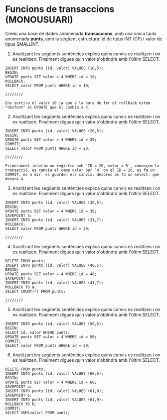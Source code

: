 # Funcions de transaccions (MONOUSUARI)

Creeu una base de dades anomenada __transaccions__, amb una única taula anomenada __punts__, amb la següent estructura: id de tipus INT (CP) i valor de tipus SMALLINT.

1. Analitzant les següents sentències explica quins canvis es realitzen i on es realitzen. Finalment digues quin valor s'obtindrà amb l'últim SELECT.  

```
INSERT INTO punts (id, valor) VALUES (10,5);
BEGIN;
UPDATE punts SET valor = 4 WHERE id = 10;
ROLLBACK;
SELECT valor FROM punts WHERE id = 10;

////////

Ens surtira el valor 10 ja que a la hora de fer el rollback estem "desfent" el UPDATE que el cambia a 4.
```

2. Analitzant les següents sentències explica quins canvis es realitzen i on es realitzen. Finalment digues quin valor s'obtindrà amb l'últim SELECT.  
```
INSERT INTO punts (id, valor) VALUES (20,5);
BEGIN;
UPDATE punts SET valor = 4 WHERE id = 20;
COMMIT;
SELECT valor FROM punts WHERE id = 20;

////////

Primerament inserim un registre amb `ID = 20, valor = 5`, començem la transacció, es canvia el camp valor per `4` on el ID = 20, es fa un COMMIT, es a dir, es guarden els canvis, despres es fa un select, que donarà 4
```


3. Analitzant les següents sentències explica quins canvis es realitzen i on es realitzen. Finalment digues quin valor s'obtindrà amb l'últim SELECT.

```
INSERT INTO punts (id, valor) VALUES (30,5);
BEGIN;
UPDATE punts SET valor = 4 WHERE id = 30;
SAVEPOINT a;
INSERT INTO punts (id, valor) VALUES (31,7);
ROLLBACK;
SELECT valor FROM punts WHERE id = 30;

////////

```

4. Analitzant les següents sentències explica quins canvis es realitzen i on es realitzen. Finalment digues quin valor s'obtindrà amb l'últim SELECT.
```
DELETE FROM punts;
INSERT INTO punts (id, valor) VALUES (40,5);
BEGIN;
UPDATE punts SET valor = 4 WHERE id = 40;
SAVEPOINT a;
INSERT INTO punts (id, valor) VALUES (41,7);
ROLLBACK TO a;
SELECT COUNT(*) FROM punts;

////////
```
5. Analitzant les següents sentències explica quins canvis es realitzen i on es realitzen. Finalment digues quin valor s'obtindrà amb l'últim SELECT.
```
INSERT INTO punts (id, valor) VALUES (50,5);
BEGIN;
SELECT id, valor WHERE punts;
UPDATE punts SET valor = 4 WHERE id = 50;
COMMIT;
SELECT valor FROM punts WHERE id = 50;
```
6. Analitzant les següents sentències explica quins canvis es realitzen i on es realitzen. Finalment digues quin valor s'obtindrà amb l'últim SELECT.
```
DELETE FROM punts;
INSERT INTO punts (id, valor) VALUES (60,5);
BEGIN;
UPDATE punts SET valor = 4 WHERE id = 60;
SAVEPOINT a;
INSERT INTO punts (id, valor) VALUES (61,8);
SAVEPOINT b;
INSERT INTO punts (id, valor) VALUES (61,9);
ROLLBACK TO b;
COMMIT;
SELECT SUM(valor) FROM punts;
```